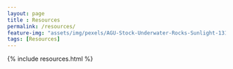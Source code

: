 ```yaml
--- 
layout: page
title : Resources 
permalink: /resources/
feature-img: "assets/img/pexels/AGU-Stock-Underwater-Rocks-Sunlight-1314x400.jpg"
tags: [Resources]
---
```


{% include resources.html %}
